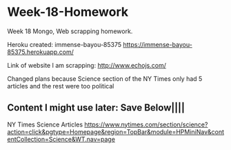 # Week-18-Homework
Week 18 Mongo, Web scrapping homework.


Heroku created:
immense-bayou-85375
https://immense-bayou-85375.herokuapp.com/


Link of website I am scrapping:
http://www.echojs.com/

Changed plans because Science section of the NY Times only had 5 articles and the rest were too political


































Content I might use later:
Save Below||||
------------------------------------

NY Times Science Articles
https://www.nytimes.com/section/science?action=click&pgtype=Homepage&region=TopBar&module=HPMiniNav&contentCollection=Science&WT.nav=page

